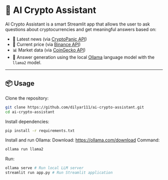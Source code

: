 # 🧠 AI Crypto Assistant

AI Crypto Assistant is a smart Streamlit app that allows the user to ask questions about cryptocurrencies and get meaningful answers based on:

- 🔎 Latest news (via [CryptoPanic API](https://cryptopanic.com/developers/api/))
- 💸 Current price (via [Binance API](https://binance-docs.github.io/apidocs/spot/en/#ticker-price))
- 📊 Market data (via [CoinGecko API](https://www.coingecko.com/en/api))
- 🧠 Answer generation using the local [Ollama](https://ollama.com/) language model with the `llama2` model.

---

## 📦 Usage

Clone the repository:
```bash
git clone https://github.com/dilyar111/ai-crypto-assistant.git
cd ai-crypto-assistant
```
Install dependencies:
```bash
pip install -r requirements.txt
```
Install and run Ollama:
Download: https://ollama.com/download
Command:
```bash
ollama run llama2
```
Run:
```bash
ollama serve # Run local LLM server
streamlit run app.py # Run Streamlit application
```
